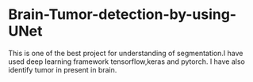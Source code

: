 # Brain-Tumor-detection-by-using-UNet
This is one of the best project for understanding of segmentation.I have used deep learning framework tensorflow,keras and pytorch. I have also identify tumor in present in brain.
